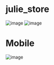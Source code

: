 # julie_store

![image](https://github.com/joaoVictorDeAndrade/julie_store/assets/64177532/ffef5e3a-61dd-4b2b-a23d-c64b0cd47e32)
![image](https://github.com/joaoVictorDeAndrade/julie_store/assets/64177532/bbb6c967-243c-48a4-8305-2b3baf9f6cda)

# Mobile
![image](https://github.com/joaoVictorDeAndrade/julie_store/assets/64177532/ade0c049-69ad-4da2-84b7-b0656a6ebb81)
